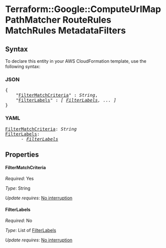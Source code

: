 # Terraform::Google::ComputeUrlMap PathMatcher RouteRules MatchRules MetadataFilters

## Syntax

To declare this entity in your AWS CloudFormation template, use the following syntax:

### JSON

<pre>
{
    "<a href="#filtermatchcriteria" title="FilterMatchCriteria">FilterMatchCriteria</a>" : <i>String</i>,
    "<a href="#filterlabels" title="FilterLabels">FilterLabels</a>" : <i>[ <a href="pathmatcher-routerules-matchrules-metadatafilters-filterlabels.md">FilterLabels</a>, ... ]</i>
}
</pre>

### YAML

<pre>
<a href="#filtermatchcriteria" title="FilterMatchCriteria">FilterMatchCriteria</a>: <i>String</i>
<a href="#filterlabels" title="FilterLabels">FilterLabels</a>: <i>
      - <a href="pathmatcher-routerules-matchrules-metadatafilters-filterlabels.md">FilterLabels</a></i>
</pre>

## Properties

#### FilterMatchCriteria

_Required_: Yes

_Type_: String

_Update requires_: [No interruption](https://docs.aws.amazon.com/AWSCloudFormation/latest/UserGuide/using-cfn-updating-stacks-update-behaviors.html#update-no-interrupt)

#### FilterLabels

_Required_: No

_Type_: List of <a href="pathmatcher-routerules-matchrules-metadatafilters-filterlabels.md">FilterLabels</a>

_Update requires_: [No interruption](https://docs.aws.amazon.com/AWSCloudFormation/latest/UserGuide/using-cfn-updating-stacks-update-behaviors.html#update-no-interrupt)

